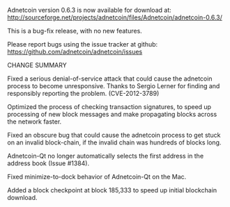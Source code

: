 Adnetcoin version 0.6.3 is now available for download at:
  http://sourceforge.net/projects/adnetcoin/files/Adnetcoin/adnetcoin-0.6.3/

This is a bug-fix release, with no new features.

Please report bugs using the issue tracker at github:
  https://github.com/adnetcoin/adnetcoin/issues

CHANGE SUMMARY

Fixed a serious denial-of-service attack that could cause the
adnetcoin process to become unresponsive. Thanks to Sergio Lerner
for finding and responsibly reporting the problem. (CVE-2012-3789)

Optimized the process of checking transaction signatures, to
speed up processing of new block messages and make propagating
blocks across the network faster.

Fixed an obscure bug that could cause the adnetcoin process to get
stuck on an invalid block-chain, if the invalid chain was
hundreds of blocks long.

Adnetcoin-Qt no longer automatically selects the first address
in the address book (Issue #1384).

Fixed minimize-to-dock behavior of Adnetcoin-Qt on the Mac.

Added a block checkpoint at block 185,333 to speed up initial
blockchain download.
